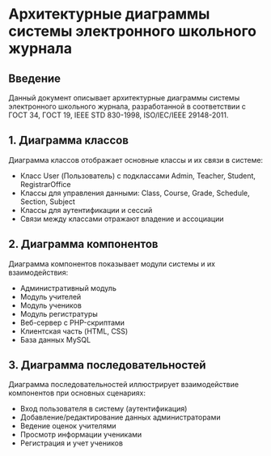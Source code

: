 # Архитектурные диаграммы системы электронного школьного журнала

## Введение

Данный документ описывает архитектурные диаграммы системы электронного школьного журнала, разработанной в соответствии с ГОСТ 34, ГОСТ 19, IEEE STD 830-1998, ISO/IEC/IEEE 29148-2011.

## 1. Диаграмма классов

Диаграмма классов отображает основные классы и их связи в системе:

- Класс User (Пользователь) с подклассами Admin, Teacher, Student, RegistrarOffice
- Классы для управления данными: Class, Course, Grade, Schedule, Section, Subject
- Классы для аутентификации и сессий
- Связи между классами отражают владение и ассоциации

## 2. Диаграмма компонентов

Диаграмма компонентов показывает модули системы и их взаимодействия:

- Административный модуль
- Модуль учителей
- Модуль учеников
- Модуль регистратуры
- Веб-сервер с PHP-скриптами
- Клиентская часть (HTML, CSS)
- База данных MySQL

## 3. Диаграмма последовательностей

Диаграмма последовательностей иллюстрирует взаимодействие компонентов при основных сценариях:

- Вход пользователя в систему (аутентификация)
- Добавление/редактирование данных администраторами
- Ведение оценок учителями
- Просмотр информации учениками
- Регистрация и учет учеников
